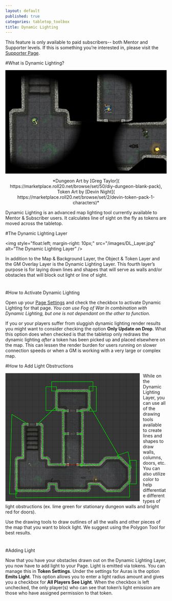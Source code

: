 ```yaml
---
layout: default
published: true
categories: tabletop_toolbox
title: Dynamic Lighting
---
```


<div class='alert alert-info'>This feature is only available to paid subscribers-- both Mentor and Supporter levels.  If this is something you’re interested in, please visit the <a href="https://app.roll20.net/account/supporter/">Supporter Page</a>.</div>

#What is Dynamic Lighting?

<img style="display: block; margin-left: auto; margin-right: auto" src="/images/Dynamic_Lighting.jpg" alt="Dynamic Lighting" />
<p style="text-align:center">*Dungeon Art by [Greg Taylor]( https://marketplace.roll20.net/browse/set/50/diy-dungeon-blank-pack),  Token Art by [Devin Night]( https://marketplace.roll20.net/browse/set/2/devin-token-pack-1-characters)*</p>

Dynamic Lighting is an advanced map lighting tool currently available to Mentor & Subscriber users. It calculates line of sight on the fly as tokens are moved across the tabletop.

#The Dynamic Lighting Layer

<img style="float:left; margin-right: 10px;" src="/images/DL_Layer.jpg" alt=”The Dynamic Lighting Layer” />

In addition to the Map & Background Layer, the Object & Token Layer and the GM Overlay Layer is the Dynamic Lighting Layer. This fourth layer’s purpose is for laying down lines and shapes that will serve as walls and/or obstacles that will block out light or line of sight.

<div style="clear: both; height: 10px;"></div>

#How to Activate Dynamic Lighting

Open up your [Page Settings](/page-toolbar-page-settings) and check the checkbox to activate Dynamic Lighting for that page. *You can use Fog of War In combination with Dynamic Lighting, but one is not dependant on the other to function.*

If you or your players suffer from sluggish dynamic lighting render results you might want to consider checking the option **Only Update on Drop**. What this option does when checked is that the tabletop only redraws the dynamic lighting *after* a token has been picked up and placed elsewhere on the map. This can lessen the render burden for users running on slower connection speeds or when a GM is working with a very large or complex map.

#How to Add Light Obstructions

<img style="float:left; margin-right: 10px;" src="/images/DL_Walls.jpg" alt="Dynamic Lighting Wall Design" />
While on the Dynamic Lighting Layer, you can use all of the drawing tools available to create lines and shapes to draw walls, columns, doors, etc. You can also utilize color to help differentiate different types of light obstructions (ex. lime green for stationary dungeon walls and bright red for doors). 

Use the drawing tools to draw outlines of all the walls and other pieces of the map that you want to block light. We suggest using the Polygon Tool for best results.

<!--There are two very important factors one should consider in the design of their Dynamic Lighting scheme:
<ol>
<li>Use fully closed shapes/polygons whenever possible.</li>
<li>Avoid designs where a Token could intentionally wander *inside* a shape – don’t use convex lines.</li>
</ol>

While this approach might look very inefficient in comparison to simply tracing the perimeter of a dungeon map’s walls, this does ensure that lighting will work in a predictable fashion. Dynamic Lighting gets very unreliable and unpredictable when you use open, convex lines. -->

<div style="clear: both; height: 10px;"></div>

#Adding Light

Now that you have your obstacles drawn out on the Dynamic Lighting Layer, you now have to add light to your Page. Light is emitted via tokens. You can manage this in **Token Settings**. Under the settings for Auras is the option **Emits Light**. This option allows you to enter a light radius amount and gives you a checkbox for **All Players See Light**. When the checkbox is left unchecked, the only player(s) who can see that token’s light emission are those who have assigned permission to that token.